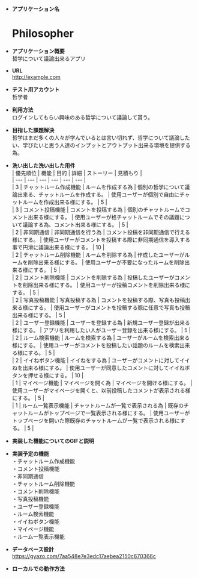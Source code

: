 * **アプリケーション名**
   # Philosopher
* **アプリケーション概要**  
    哲学について議論出来るアプリ  
  
* **URL**  
  <http://example.com>  
  
* **テスト用アカウント**  
  哲学者  
  
* **利用方法**  
  ログインしてもらい興味のある哲学について議論して貰う。  
  
* **目指した課題解決**  
  哲学はまだ多くの人々が学んでいるとは言い切れず、哲学について議論したい、学びたいと思う人達のインプットとアウトプット出来る環境を提供する為。  
  
* **洗い出した洗い出した用件**  
  | 優先順位 | 機能 | 目的 | 詳細 | ストーリー | 見積もり |  
  | --- | --- | --- | --- | --- | --- |  
  | 3   | チャットルーム作成機能 | ルームを作成する為 | 個別の哲学について議論出来る、チャットルームを作成する。 | 使用ユーザーが個別で自由にチャットルームを作成出来る様にする。 | 5 |  
  | 3   | コメント投稿機能 | コメントを投稿する為 | 個別のチャットルームでコメント出来る様にする。 | 使用ユーザーが格チャットルームでその議題について議論する為、コメント出来る様にする。 | 5 |  
  | 2   | 非同期通信 | 非同期通信を行う為 | コメント投稿を非同期通信で行える様にする。 | 使用ユーザーがコメントを投稿する際に非同期通信を導入する事で円滑に議論出来る様にする。 | 10 |  
  | 2   | チャットルーム削除機能 | ルームを削除する為 | 作成したユーザーがルームを削除出来る様にする。 | 使用ユーザーが不要になったルームを削除出来る様にする。 | 5 |  
  | 2   | コメント削除機能 | コメントを削除する為 | 投稿したユーザーがコメントを削除出来る様にする。 | 使用ユーザーが投稿コメントを削除出来る様にする。 | 5 |  
  | 2   | 写真投稿機能 | 写真投稿する為 | コメントを投稿する際、写真も投稿出来る様にする。 | 使用ユーザーがコメントを投稿する際に任意で写真も投稿出来る様にする。 | 5 |  
  | 2   | ユーザー登録機能 | ユーザーを登録する為 | 新規ユーザー登録が出来る様にする。 | アプリを利用したい人がユーザー登録を出来る様にする。 | 5 |  
  | 2   | ルーム検索機能 | ルームを検索する為 | ユーザーがルームを検索出来る様にする。 | 使用ユーザーがコメントを投稿したい話題のルームを検索出来る様にする。 | 5 |  
  | 2   | イイねボタン機能 | イイねをする為 | ユーザーがコメントに対してイイねを出来る様にする。 | 使用ユーザーが同意したコメントに対してイイねボタンを押せる様にする。 | 10 |  
  | 1   | マイページ機能 | マイページを開く為 | マイページを開ける様にする。 | 使用ユーザーがマイページを開くと、以前投稿したコメントが表示される様にする。 | 5 |  
  | 1   | ルーム一覧表示機能 | チャットルームが一覧で表示される為 | 既存のチャットルームがトップページで一覧表示される様にする。 | 使用ユーザーがトップページを開いた際既存のチャットルームが一覧で表示される様にする。 | 5 |  
  
* **実装した機能についてのGIFと説明**  
  

* **実装予定の機能**  
  ・チャットルーム作成機能  
  ・コメント投稿機能  
  ・非同期通信  
  ・チャットルーム削除機能  
  ・コメント削除機能  
  ・写真投稿機能  
  ・ユーザー登録機能  
  ・ルーム検索機能  
  ・イイねボタン機能  
  ・マイページ機能  
  ・ルーム一覧表示機能  
  
* **データベース設計**  
  <https://gyazo.com/7aa548e7e3edc17aebea2150c670366c>

* **ローカルでの動作方法**  
  
